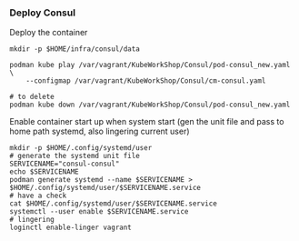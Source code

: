 ### Deploy Consul
Deploy the container
```shell
mkdir -p $HOME/infra/consul/data

podman kube play /var/vagrant/KubeWorkShop/Consul/pod-consul_new.yaml \
    --configmap /var/vagrant/KubeWorkShop/Consul/cm-consul.yaml 

# to delete
podman kube down /var/vagrant/KubeWorkShop/Consul/pod-consul_new.yaml
```

Enable container start up when system start (gen the unit file and pass to home path systemd, also lingering current user)
```shell
mkdir -p $HOME/.config/systemd/user
# generate the systemd unit file
SERVICENAME="consul-consul"
echo $SERVICENAME
podman generate systemd --name $SERVICENAME > $HOME/.config/systemd/user/$SERVICENAME.service
# have a check
cat $HOME/.config/systemd/user/$SERVICENAME.service
systemctl --user enable $SERVICENAME.service
# lingering
loginctl enable-linger vagrant
```
